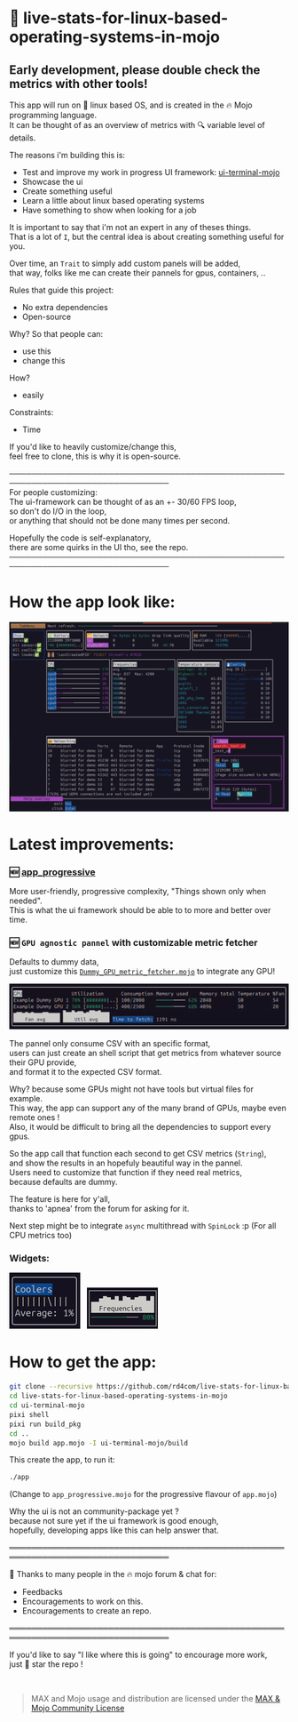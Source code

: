 # 🐧 live-stats-for-linux-based-operating-systems-in-mojo
## Early development, please double check the metrics with other tools!

This app will run on 🐧 linux based OS, and is created in the 🔥 Mojo programming language.  
It can be thought of as an overview of metrics with 🔍 variable level of details.  

The reasons i'm building this is:  
- Test and improve my work in progress UI framework: [ui-terminal-mojo](https://github.com/rd4com/ui-terminal-mojo)  
- Showcase the ui  
- Create something useful  
- Learn a little about linux based operating systems  
- Have something to show when looking for a job  

It is important to say that i'm not an expert in any of theses things.  
That is a lot of `I`, but the central idea is about creating something useful for you.  

Over time, an `Trait` to simply add custom panels will be added,  
that way, folks like me can create their pannels for gpus, containers, ..  

Rules that guide this project:  
- No extra dependencies  
- Open-source  

Why? So that people can:  
- use this  
- change this  

How?  
- easily  

Constraints:  
- Time  

If you'd like to heavily customize/change this,  
feel free to clone, this is why it is open-source.  

───────────────────────────────────────────────────────────────────────────────  
For people customizing:  
The ui-framework can be thought of as an +- 30/60 FPS loop,  
so don't do I/O in the loop,  
or anything that should not be done many times per second.  

Hopefully the code is self-explanatory,  
there are some quirks in the UI tho, see the repo.  
───────────────────────────────────────────────────────────────────────────────  

# How the app look like:

<img src="./overview.png" />  

# Latest improvements:

### 🆕 [app_progressive](./app_progressive.mojo)
More user-friendly, progressive complexity, "Things shown only when needed".  
This is what the ui framework should be able to to more and better over time.

### 🆕 `GPU agnostic pannel` with customizable metric fetcher
Defaults to dummy data,  
just customize this [`Dummy_GPU_metric_fetcher.mojo`](./Dummy_GPU_metric_fetcher.mojo) to integrate any GPU!  

<img src="./gpu_pannel.gif" />  

The pannel only consume CSV with an specific format,  
users can just create an shell script that get metrics from whatever source their GPU provide,  
and format it to the expected CSV format.  

Why? because some GPUs might not have tools but virtual files for example.  
This way, the app can support any of the many brand of GPUs, maybe even remote ones !  
Also, it would be difficult to bring all the dependencies to support every gpus.  

So the app call that function each second to get CSV metrics (`String`),  
and show the results in an hopefuly beautiful way in the pannel.  
Users need to customize that function if they need real metrics,  
because defaults are dummy.

The feature is here for y'all,  
thanks to 'apnea' from the forum for asking for it.  

Next step might be to integrate `async` multithread with `SpinLock` :p
(For all CPU metrics too)  

  
### Widgets:

<img src="./new_cool.gif" />
&nbsp;
<img src="./new_freq.gif" />  

# How to get the app:

```bash
git clone --recursive https://github.com/rd4com/live-stats-for-linux-based-operating-systems-in-mojo
cd live-stats-for-linux-based-operating-systems-in-mojo
cd ui-terminal-mojo
pixi shell
pixi run build_pkg
cd ..
mojo build app.mojo -I ui-terminal-mojo/build
```
This create the app, to run it:
```bash
./app
```
(Change to `app_progressive.mojo` for the progressive flavour of `app.mojo`)  

Why the ui is not an community-package yet ?  
because not sure yet if the ui framework is good enough,  
hopefully, developing apps like this can help answer that.  

═══════════════════════════════════════════════════════════════════════════════  

🫶 Thanks to many people in the 🔥 mojo forum & chat for:  
- Feedbacks  
- Encouragements to work on this.  
- Encouragements to create an repo.  

═══════════════════════════════════════════════════════════════════════════════  

If you'd like to say "I like where this is going" to encourage more work,  
just 🌟 star the repo !  

&nbsp;

> MAX and Mojo usage and distribution are licensed under the [MAX & Mojo Community License](https://www.modular.com/legal/max-mojo-license)
